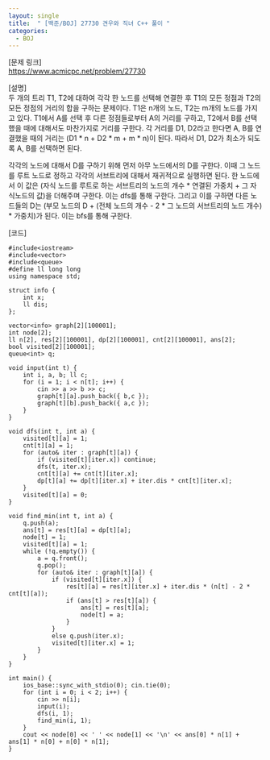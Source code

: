 ```yaml
---
layout: single
title:  " [백준/BOJ] 27730 견우와 직녀 C++ 풀이 "
categories:
  - BOJ
---
```

[문제 링크]   
<https://www.acmicpc.net/problem/27730>

[설명]   
두 개의 트리 T1, T2에 대하여 각각 한 노드를 선택해 연결한 후 T1의 모든 정점과 T2의 모든 정점의 거리의 합을 구하는 문제이다. 
T1은 n개의 노드, T2는 m개의 노드를 가지고 있다.
T1에서 A를 선택 후 다른 정점들로부터 A의 거리를 구하고, T2에서 B를 선택했을 때에 대해서도 마찬가지로 거리를 구한다. 
각 거리를 D1, D2라고 한다면 A, B를 연결했을 때의 거리는 (D1 * n + D2 * m + m * n)이 된다. 
따라서 D1, D2가 최소가 되도록 A, B를 선택하면 된다.   

각각의 노드에 대해서 D를 구하기 위해 먼저 아무 노드에서의 D를 구한다. 
이때 그 노드를 루트 노드로 정하고 각각의 서브트리에 대해서 재귀적으로 실행하면 된다. 
한 노드에서 이 값은 (자식 노드를 루트로 하는 서브트리의 노드의 개수 * 연결된 가중치 + 그 자식노드의 값)을 더해주며 구한다. 
이는 dfs를 통해 구한다. 
그리고 이를 구하면 다른 노드들의 D는 (부모 노드의 D + (전체 노드의 개수 - 2 * 그 노드의 서브트리의 노드 개수) * 가중치)가 된다. 
이는 bfs를 통해 구한다.   

[코드]   
```
#include<iostream>
#include<vector>
#include<queue>
#define ll long long
using namespace std;

struct info {
	int x;
	ll dis;
};

vector<info> graph[2][100001];
int node[2];
ll n[2], res[2][100001], dp[2][100001], cnt[2][100001], ans[2];
bool visited[2][100001];
queue<int> q;

void input(int t) {
	int i, a, b; ll c;
	for (i = 1; i < n[t]; i++) {
		cin >> a >> b >> c;
		graph[t][a].push_back({ b,c });
		graph[t][b].push_back({ a,c });
	}
}

void dfs(int t, int a) {
	visited[t][a] = 1;
	cnt[t][a] = 1;
	for (auto& iter : graph[t][a]) {
		if (visited[t][iter.x]) continue;
		dfs(t, iter.x);
		cnt[t][a] += cnt[t][iter.x];
		dp[t][a] += dp[t][iter.x] + iter.dis * cnt[t][iter.x];
	}
	visited[t][a] = 0;
}

void find_min(int t, int a) {
	q.push(a);
	ans[t] = res[t][a] = dp[t][a];
	node[t] = 1;
	visited[t][a] = 1;
	while (!q.empty()) {
		a = q.front();
		q.pop();
		for (auto& iter : graph[t][a]) {
			if (visited[t][iter.x]) {
				res[t][a] = res[t][iter.x] + iter.dis * (n[t] - 2 * cnt[t][a]);
				if (ans[t] > res[t][a]) {
					ans[t] = res[t][a];
					node[t] = a;
				}
			}
			else q.push(iter.x);
			visited[t][iter.x] = 1;
		}
	}
}

int main() {
	ios_base::sync_with_stdio(0); cin.tie(0);
	for (int i = 0; i < 2; i++) {
		cin >> n[i];
		input(i);
		dfs(i, 1);
		find_min(i, 1);
	}
	cout << node[0] << ' ' << node[1] << '\n' << ans[0] * n[1] + ans[1] * n[0] + n[0] * n[1];
}
```
 
